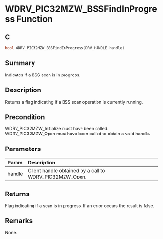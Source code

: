 # WDRV_PIC32MZW_BSSFindInProgress Function

## C

```c
bool WDRV_PIC32MZW_BSSFindInProgress(DRV_HANDLE handle)
```

## Summary

Indicates if a BSS scan is in progress.  

## Description

Returns a flag indicating if a BSS scan operation is currently running.

## Precondition

WDRV_PIC32MZW_Initialize must have been called. WDRV_PIC32MZW_Open must have been called to obtain a valid handle.  

## Parameters

| Param | Description |
|:----- |:----------- |
| handle | Client handle obtained by a call to WDRV_PIC32MZW_Open.  

## Returns

Flag indicating if a scan is in progress. If an error occurs the result is false.  

## Remarks

None.  
